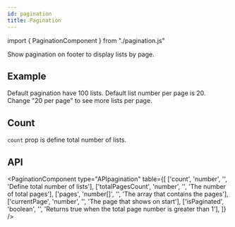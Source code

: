 ```yaml
---
id: pagination
title: Pagination
---
```


import { PaginationComponent } from "./pagination.js"

<p>Show pagination on footer to display lists by page.</p>

## Example

<p>Default pagination have 100 lists. Default list number per page is 20. Change "20 per page" to see more lists per page.</p>
<PaginationComponent />

## Count

<p><code>count</code> prop is define total number of lists.</p>
<PaginationComponent number={200}/>

## API

<PaginationComponent type="APIpagination" table={[
    ['count', 'number', '', 'Define total number of lists'],
    ['totalPagesCount', 'number', '', 'The number of total pages'],
    ['pages', 'number[]', '', 'The array that contains the pages'],
    ['currentPage', 'number', '', 'The page that shows on start'],
    ['isPaginated', 'boolean', '', 'Returns true when the total page number is greater than 1'],
]} />